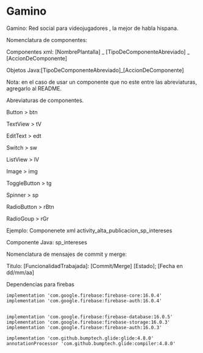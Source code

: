 # Gamino
Gamino: Red social para videojugadores , la mejor de habla hispana.

Nomenclatura de componentes:

 Componentes xml: [NombrePlantalla] _ [TipoDeComponenteAbreviado] _ [AccionDeComponente] 
 
 Objetos Java:[TipoDeComponenteAbreviado]_[AccionDeComponente]

Nota: en el caso de usar un componente que no este entre las abreviaturas, agregarlo al README.

Abreviaturas de componentes.

Button > btn 

TextView > tV 

EditText > edt 

Switch > sw 

ListView > lV 

Image > img 

ToggleButton > tg 

Spinner > sp 

RadioButton > rBtn 

RadioGoup > rGr 

Ejemplo: 
Componenete xml activity_alta_publicacion_sp_intereses

Componente Java: sp_intereses

Nomenclatura de mensajes de commit y merge:

Titulo:  [FuncionalidadTrabajada]:  [Commit/Merge]  [Estado];  [Fecha en dd/mm/aa]


Dependencias para firebas

    implementation 'com.google.firebase:firebase-core:16.0.4'
    implementation 'com.google.firebase:firebase-auth:16.0.4'


    implementation 'com.google.firebase:firebase-database:16.0.5'
    implementation 'com.google.firebase:firebase-storage:16.0.3'
    implementation 'com.google.firebase:firebase-auth:16.0.3'

    implementation 'com.github.bumptech.glide:glide:4.8.0'
    annotationProcessor 'com.github.bumptech.glide:compiler:4.8.0'
